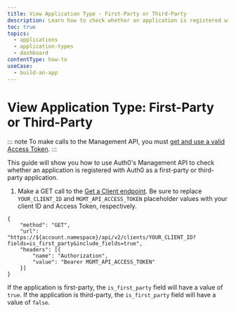 ```yaml
---
title: View Application Type - First-Party or Third-Party
description: Learn how to check whether an application is registered with Auth0 as a first-party or third-party app.
toc: true
topics:
  - applications
  - application-types
  - dashboard
contentType: how-to
useCase:
  - build-an-app
---
```

# View Application Type: First-Party or Third-Party

::: note
To make calls to the Management API, you must [get and use a valid Access Token](/api/management/v2/tokens).
:::

This guide will show you how to use Auth0's Management API to check whether an application is registered with Auth0 as a first-party or third-party application.

1. Make a GET call to the [Get a Client endpoint](/api/management/v2#!/Clients/get_clients_by_id). Be sure to replace `YOUR_CLIENT_ID` and `MGMT_API_ACCESS_TOKEN` placeholder values with your client ID and Access Token, respectively.

```har
{
	"method": "GET",
	"url": "https://${account.namespace}/api/v2/clients/YOUR_CLIENT_ID?fields=is_first_party&include_fields=true",
	"headers": [{
		"name": "Authorization",
		"value": "Bearer MGMT_API_ACCESS_TOKEN"
	}]
}
```

If the application is first-party, the `is_first_party` field will have a value of `true`. If the application is third-party, the `is_first_party` field will have a value of `false`.

